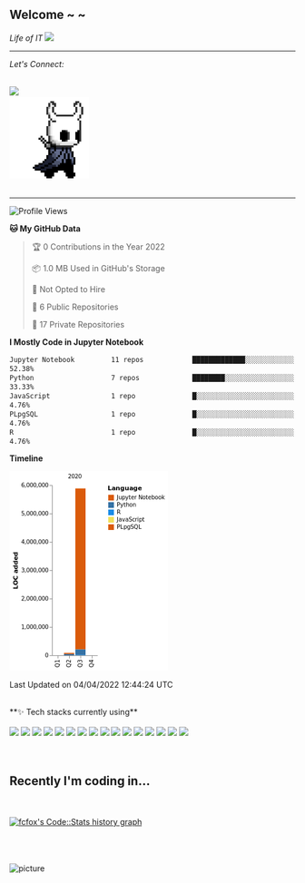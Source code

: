 <h2> Welcome ~ ~</h2>
<p><em>Life of IT <img src="https://media.giphy.com/media/WUlplcMpOCEmTGBtBW/giphy.gif" width="30"> 
</em></p>


-------



<div align="left">

<i>Let's Connect:</i>

<!--
<a href="" target="_blank"><img src="https://img.shields.io/badge/LinkedIn-%230077B5.svg?&style=flat-square&logo=linkedin&logoColor=white" alt="LinkedIn"></a>
<a href=""><img src="https://img.shields.io/badge/-Twitter-1da1f2?style=flat-square&labelColor=1da1f2&logo=twitter&logoColor=white" alt="Twitter"></a>
<a href="" target="_blank"><img src="https://img.shields.io/badge/Instagram-%23E4405F.svg?&style=flat-square&logo=instagram&logoColor=white" alt="Instagram"></a>
-->
</div>


<br>
<div class=positon>
<code><a href="https://github.com/FC1009/github-readme-stats"><img height="140" src="https://github-readme-stats.vercel.app/api?username=FC1009"></a>
</code>
 <img  src="https://raw.githubusercontent.com/TanZng/TanZng/master/assets/hollor_knight3.gif" width="140"/>
</div>
<br>



-------

<!--START_SECTION:waka-->
![Profile Views](http://img.shields.io/badge/Profile%20Views-0-blue)

**🐱 My GitHub Data** 

> 🏆 0 Contributions in the Year 2022
 > 
> 📦 1.0 MB Used in GitHub's Storage 
 > 
> 🚫 Not Opted to Hire
 > 
> 📜 6 Public Repositories 
 > 
> 🔑 17 Private Repositories  
 > 
**I Mostly Code in Jupyter Notebook** 

```text
Jupyter Notebook         11 repos            █████████████░░░░░░░░░░░░   52.38% 
Python                   7 repos             ████████░░░░░░░░░░░░░░░░░   33.33% 
JavaScript               1 repo              █░░░░░░░░░░░░░░░░░░░░░░░░   4.76% 
PLpgSQL                  1 repo              █░░░░░░░░░░░░░░░░░░░░░░░░   4.76% 
R                        1 repo              █░░░░░░░░░░░░░░░░░░░░░░░░   4.76%

```


**Timeline**

![Chart not found](https://raw.githubusercontent.com/FC1009/FC1009/master/charts/bar_graph.png) 


 Last Updated on 04/04/2022 12:44:24 UTC
<!--END_SECTION:waka-->


<br>
**✨ Tech stacks currently using** 
<br>
<br>
<code><a href="https://www.python.org/" target="_blank"><img height="50" src="https://www.vectorlogo.zone/logos/python/python-ar21.svg"></a></code>
<code><a href="https://jupyter.org/" target="_blank"><img height="50" src="https://www.vectorlogo.zone/logos/jupyter/jupyter-ar21.svg"></a></code>
<code><a href="https://git-scm.com/" target="_blank"><img height="50" src="https://www.vectorlogo.zone/logos/git-scm/git-scm-ar21.svg"></a></code>
<code><a href="https://www.mysql.com/" target="_blank"><img height="50" src="https://www.vectorlogo.zone/logos/mysql/mysql-ar21.svg"></a></code>
<code><a href="https://www.json.org/" target="_blank"><img height="50" src="https://www.vectorlogo.zone/logos/json/json-ar21.svg"></a></code>
<code><a href="https://www.docker.com/" target="_blank"><img height="50" src="https://www.vectorlogo.zone/logos/docker/docker-ar21.svg"></a></code>
<code><a href="https://spark.apache.org/" target="_blank"><img height="50" src="https://www.vectorlogo.zone/logos/apache_spark/apache_spark-ar21.svg"></a></code>
<code><a href="https://hadoop.apache.org/" target="_blank"><img height="50" src="https://www.vectorlogo.zone/logos/apache_hadoop/apache_hadoop-ar21.svg"></a></code>
<code><a href="https://www.djangoproject.com/" target="_blank"><img height="50" src="https://www.vectorlogo.zone/logos/djangoproject/djangoproject-ar21.svg"></a></code>
<code><a href="https://flask.palletsprojects.com/en/1.1.x/" target="_blank"><img height="50" src="https://www.vectorlogo.zone/logos/pocoo_flask/pocoo_flask-ar21.svg"></a></code>
<code><a href="https://www.javascript.com/" target="_blank"><img height="50" src="https://www.vectorlogo.zone/logos/javascript/javascript-ar21.svg"></a></code>
<code><a href="https://www.w3schools.com/html/" target="_blank"><img height="50" src="https://www.vectorlogo.zone/logos/w3_html5/w3_html5-ar21.svg"></a></code>
<code><a href="https://kafka.apache.org/" target="_blank"><img height="50" src="https://www.vectorlogo.zone/logos/apache_kafka/apache_kafka-ar21.svg"></a></code>
<code><a href="http://linux.vbird.org/linux_basic/0110whatislinux.php" target="_blank"><img height="50" src="https://www.vectorlogo.zone/logos/linux/linux-ar21.svg"></a></code>
<code><a href="https://cloud.google.com/" target="_blank"><img height="50" src="https://www.vectorlogo.zone/logos/google_cloud/google_cloud-ar21.svg"></a></code>
<code><a href="https://aws.amazon.com/" target="_blank"><img height="50" src="https://www.vectorlogo.zone/logos/amazon_aws/amazon_aws-ar21.svg"></a></code>

<br>
<br>
<br> 


## Recently I'm coding in... 

<br>
<br>
<a href="https://codestats.net/users/fcfox">
  <img src='https://tibamepro.herokuapp.com/history-graph/fcfox?width=850&height=300&timezone=08:00&history_days=21&max_languages=9&language_colors=["3e4053","f15854","5da5da","faa43a","60bd68","f17cb0","b2912f","decf3f","b276b2","808080"]' alt="fcfox's Code::Stats history graph" />
</a>


<br>
<br>


<br />
<br />

![picture](https://raw.githubusercontent.com/saadeghi/saadeghi/master/dino.gif)
<br />
<br />
